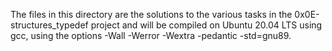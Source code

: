 The files in this directory are the solutions to the various tasks in the 0x0E-structures_typedef project and will be compiled on Ubuntu 20.04 LTS using gcc, using the options -Wall -Werror -Wextra -pedantic -std=gnu89.
